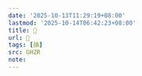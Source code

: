 ```yaml
---
date: '2025-10-13T11:29:19+08:00'
lastmod: '2025-10-14T06:42:23+08:00'
title: 󰡂
url: 󰡂
tags: [插]
src: GHZR
note:
---
```

